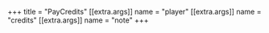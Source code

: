 +++
title = "PayCredits"
[[extra.args]]
name = "player"
[[extra.args]]
name = "credits"
[[extra.args]]
name = "note"
+++